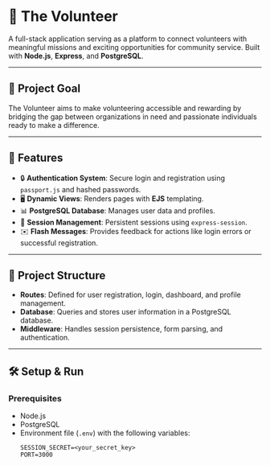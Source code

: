 # 🌟 The Volunteer

A full-stack application serving as a platform to connect volunteers with meaningful missions and exciting opportunities for community service. Built with **Node.js**, **Express**, and **PostgreSQL**.

---

## 🎯 Project Goal  
The Volunteer aims to make volunteering accessible and rewarding by bridging the gap between organizations in need and passionate individuals ready to make a difference.

---

## 🚀 Features
- 🔒 **Authentication System**: Secure login and registration using `passport.js` and hashed passwords.
- 🖥️ **Dynamic Views**: Renders pages with **EJS** templating.
- 📊 **PostgreSQL Database**: Manages user data and profiles.
- 🧩 **Session Management**: Persistent sessions using `express-session`.
- ✉️ **Flash Messages**: Provides feedback for actions like login errors or successful registration.

---

## 📂 Project Structure
- **Routes**: Defined for user registration, login, dashboard, and profile management.
- **Database**: Queries and stores user information in a PostgreSQL database.
- **Middleware**: Handles session persistence, form parsing, and authentication.

---

## 🛠️ Setup & Run

### Prerequisites
- Node.js
- PostgreSQL
- Environment file (`.env`) with the following variables:
  ```env
  SESSION_SECRET=<your_secret_key>
  PORT=3000
